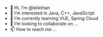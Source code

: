 - 👋 Hi, I’m @leileihan
- 👀 I’m interested in Java, C++, JavaScript
- 🌱 I’m currently learning VUE, Spring Cloud
- 💞️ I’m looking to collaborate on ...
- 📫 How to reach me ...

<!---
leileihan/leileihan is a ✨ special ✨ repository because its `README.md` (this file) appears on your GitHub profile.
You can click the Preview link to take a look at your changes.
--->
